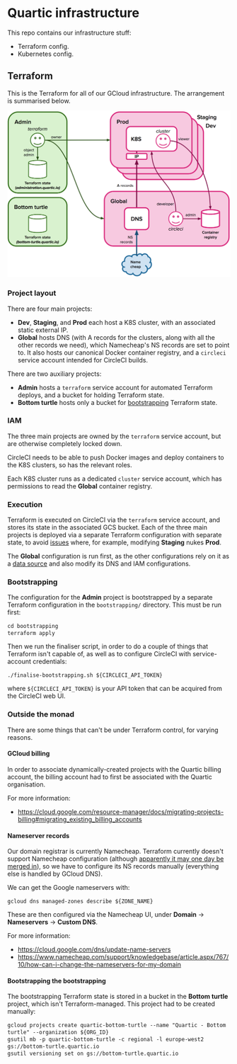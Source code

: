 # Quartic infrastructure

This repo contains our infrastructure stuff:

- Terraform config.
- Kubernetes config.


## Terraform

This is the Terraform for all of our GCloud infrastructure.  The arrangement is summarised below.

![Project layout](diagrams/infra-layout.png)


### Project layout

There are four main projects:

- **Dev**, **Staging**, and **Prod** each host a K8S cluster, with an associated static external IP.
- **Global** hosts DNS (with A records for the clusters, along with all the other records we need), which Namecheap's
  NS records are set to point to.  It also hosts our canonical Docker container registry, and a `circleci` service
  account intended for CircleCI builds.

There are two auxiliary projects:

- **Admin** hosts a `terraform` service account for automated Terraform deploys, and a bucket for holding Terraform state.
- **Bottom turtle** hosts only a bucket for [bootstrapping](#bootstrapping) Terraform state.


### IAM

The three main projects are owned by the `terraform` service account, but are otherwise completely locked down.

CircleCI needs to be able to push Docker images and deploy containers to the K8S clusters, so has the relevant roles.

Each K8S cluster runs as a dedicated `cluster` service account, which has permissions to read the **Global** container
registry.


### Execution

Terraform is executed on CircleCI via the `terraform` service account, and stores its state in the associated GCS
bucket.  Each of the three main projects is deployed via a separate Terraform configuration with separate state, to
avoid [issues][1] where, for example, modifying **Staging** nukes **Prod**.

The **Global** configuration is run first, as the other configurations rely on it as a [data source][2] and also
modify its DNS and IAM configurations.

[1]: https://charity.wtf/2016/03/30/terraform-vpc-and-why-you-want-a-tfstate-file-per-env/
[2]: https://www.terraform.io/docs/providers/terraform/index.html


### Bootstrapping

The configuration for the **Admin** project is bootstrapped by a separate Terraform configuration in the
`bootstrapping/`  directory.  This must be run first:

```
cd bootstrapping
terraform apply
```

Then we run the finaliser script, in order to do a couple of things that Terraform isn't capable of, as well as to
configure CircleCI with service-account credentials:

```
./finalise-bootstrapping.sh ${CIRCLECI_API_TOKEN}
```

where `${CIRCLECI_API_TOKEN}` is your API token that can be acquired from the CircleCI web UI.


### Outside the monad

There are some things that can't be under Terraform control, for varying reasons.


#### GCloud billing

In order to associate dynamically-created projects with the Quartic billing account, the billing account had to first
be associated with the Quartic organisation.

For more information:
- https://cloud.google.com/resource-manager/docs/migrating-projects-billing#migrating_existing_billing_accounts


#### Nameserver records

Our domain registrar is currently Namecheap.  Terraform currently doesn't support Namecheap configuration (although
[apparently it may one day be merged in](https://github.com/hashicorp/terraform/pull/5846)), so we have to configure
its NS records manually (everything else is handled by GCloud DNS).

We can get the Google nameservers with:

```
gcloud dns managed-zones describe ${ZONE_NAME}
```

These are then configured via the Namecheap UI, under **Domain** -> **Nameservers** -> **Custom DNS**.

For more information:

- https://cloud.google.com/dns/update-name-servers
- https://www.namecheap.com/support/knowledgebase/article.aspx/767/10/how-can-i-change-the-nameservers-for-my-domain


#### Bootstrapping the bootstrapping

The bootstrapping Terraform state is stored in a bucket in the **Bottom turtle** project, which isn't Terraform-managed.
This project had to be created manually:

```
gcloud projects create quartic-bottom-turtle --name "Quartic - Bottom turtle" --organization ${ORG_ID}
gsutil mb -p quartic-bottom-turtle -c regional -l europe-west2 gs://bottom-turtle.quartic.io
gsutil versioning set on gs://bottom-turtle.quartic.io
```